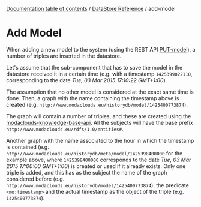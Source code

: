 [Documentation table of contents](../toc.md) / [DataStore Reference](../datastore.md) / add-model

# Add Model

When adding a new model to the system (using the REST API [PUT-model](../rest/model/PUT-model)), a number of triples are inserted in the datastore.

Let's assume that the sub-component that has to save the model in the datastore received it in a certain time (e.g. with a timestamp `1425399022110`, corresponding to the date *Tue, 03 Mar 2015 17:10:22 GMT+1:00*).

The assumption that no other model is considered at the exact same time is done. Then, a graph with the name containing the timestamp above is created (e.g. `http://www.modaclouds.eu/historydb/model/1425400773874`).

The graph will contain a number of triples, and these are created using the [modaclouds-knowledge-base-api](https://github.com/deib-polimi/modaclouds-knowledge-base-api). All the subjects will have the base prefix `http://www.modaclouds.eu/rdfs/1.0/entities#`.

Another graph with the name associated to the hour in which the timestamp is contained (e.g. `http://www.modaclouds.eu/historydb/meta/model/1425398400000` for the example above, where `1425398400000` corresponds to the date *Tue, 03 Mar 2015 17:00:00 GMT+1:00*) is created or used if it already exists.
Only one triple is added, and this has as the subject the name of the graph considered before (e.g. `http://www.modaclouds.eu/historydb/model/1425400773874`), the predicate `<mo:timestamp>` and the actual timestamp as the object of the triple (e.g. `1425400773874`).
